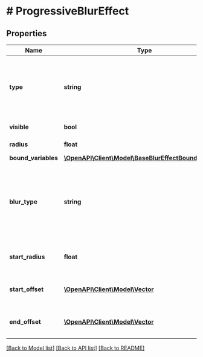 # # ProgressiveBlurEffect

## Properties

Name | Type | Description | Notes
------------ | ------------- | ------------- | -------------
**type** | **string** | A string literal representing the effect&#39;s type. Always check the type before reading other properties. |
**visible** | **bool** | Whether this blur is active. |
**radius** | **float** | Radius of the blur effect |
**bound_variables** | [**\OpenAPI\Client\Model\BaseBlurEffectBoundVariables**](BaseBlurEffectBoundVariables.md) |  | [optional]
**blur_type** | **string** | The string literal &#39;PROGRESSIVE&#39; representing the blur type. Always check the blurType before reading other properties. |
**start_radius** | **float** | The starting radius of the progressive blur |
**start_offset** | [**\OpenAPI\Client\Model\Vector**](Vector.md) | The starting offset of the progressive blur |
**end_offset** | [**\OpenAPI\Client\Model\Vector**](Vector.md) | The ending offset of the progressive blur |

[[Back to Model list]](../../README.md#models) [[Back to API list]](../../README.md#endpoints) [[Back to README]](../../README.md)
